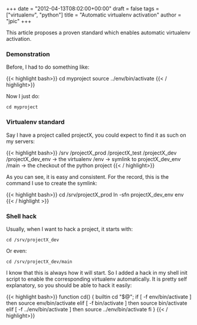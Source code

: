 +++
date = "2012-04-13T08:02:00+00:00"
draft = false
tags = ["virtualenv", "python"]
title = "Automatic virtualenv activation"
author = "jpic"
+++

This article proposes a proven standard which enables automatic virtualenv activation.

### Demonstration

Before, I had to do something like:


{{< highlight bash>}}
    cd myproject
    source ../env/bin/activate
{{< / highlight>}}


Now I just do:

    cd myproject

### Virtualenv standard

Say I have a project called projectX, you could expect to find it as such on my servers:


{{< highlight bash>}}
    /srv
        /projectX_prod
        /projectX_test
        /projectX_dev
            /projectX_dev_env -> the virtualenv
            /env -> symlink to projectX_dev_env
            /main -> the checkout of the python project
{{< / highlight>}}


As you can see, it is easy and consistent. For the record, this is the command I use to create the symlink:


{{< highlight bash>}}
    cd /srv/projectX_prod
    ln -sfn projectX_dev_env env
{{< / highlight >}}


### Shell hack

Usually, when I want to hack a project, it starts with:

    cd /srv/projectX_dev

Or even:

    cd /srv/projectX_dev/main

I know that this is always how it will start. So I added a hack in my shell init script to enable the corresponding virtualenv automatically. It is pretty self explanatory, so you should be able to hack it easily:


{{< highlight bash>}}
    function cd() {
        builtin cd "$@";
        if [ -f env/bin/activate ]
        then
            source env/bin/activate
        elif [ -f bin/activate ]
        then
            source bin/activate
        elif [ -f ../env/bin/activate ]
        then
            source ../env/bin/activate
        fi 
    }
{{< / highlight>}}

